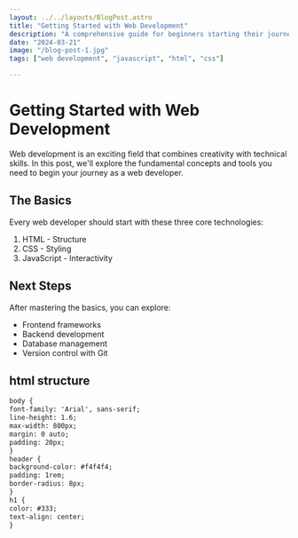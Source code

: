 ```yaml
---
layout: ../../layouts/BlogPost.astro
title: "Getting Started with Web Development"
description: "A comprehensive guide for beginners starting their journey in web development"
date: "2024-03-21"
image: "/blog-post-1.jpg"
tags: ["web development", "javascript", "html", "css"]

---
```


# Getting Started with Web Development

Web development is an exciting field that combines creativity with technical skills. In this post, we'll explore the fundamental concepts and tools you need to begin your journey as a web developer.

## The Basics

Every web developer should start with these three core technologies:

1. HTML - Structure
2. CSS - Styling
3. JavaScript - Interactivity

## Next Steps

After mastering the basics, you can explore:
- Frontend frameworks
- Backend development
- Database management
- Version control with Git

## html structure

```html
body {
font-family: 'Arial', sans-serif;
line-height: 1.6;
max-width: 800px;
margin: 0 auto;
padding: 20px;
}
header {
background-color: #f4f4f4;
padding: 1rem;
border-radius: 8px;
}
h1 {
color: #333;
text-align: center;
}
```
